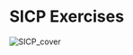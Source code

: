 # SICP Exercises

![SICP_cover](https://github.com/cemalokten/sicp-exercises/assets/60609268/8ebcbf38-9387-46d9-bd79-e2280b538f9d)
